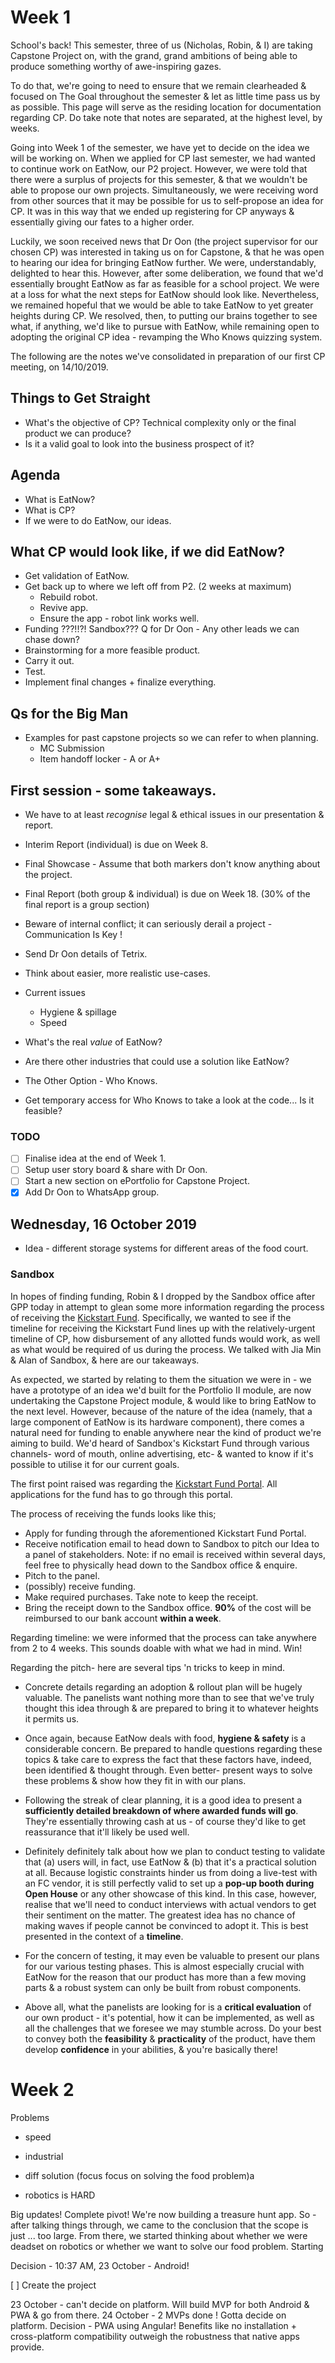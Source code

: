 # Week 1
School's back! This semester, three of us (Nicholas, Robin, & I) are taking Capstone Project on, with the grand, grand ambitions of being able to produce something worthy of awe-inspiring gazes.

To do that, we're going to need to ensure that we remain clearheaded & focused on The Goal throughout the semester & let as little time pass us by as possible. This page will serve as the residing location for documentation regarding CP. Do take note that notes are separated, at the highest level, by weeks.

Going into Week 1 of the semester, we have yet to decide on the idea we will be working on. When we applied for CP last semester, we had wanted to continue work on EatNow, our P2 project. However, we were told that there were a surplus of projects for this semester, & that we wouldn't be able to propose our own projects. Simultaneously, we were receiving word from other sources that it may be possible for us to self-propose an idea for CP. It was in this way that we ended up registering for CP anyways & essentially giving our fates to a higher order. 

Luckily, we soon received news that Dr Oon (the project supervisor for our chosen CP) was interested in taking us on for Capstone, & that he was open to hearing our idea for bringing EatNow further. We were, understandably, delighted to hear this. However, after some deliberation, we found that we'd essentially brought EatNow as far as feasible for a school project. We were at a loss for what the next steps for EatNow should look like. Nevertheless, we remained hopeful that we would be able to take EatNow to yet greater heights during CP. We resolved, then, to putting our brains together to see what, if anything, we'd like to pursue with EatNow, while remaining open to adopting the original CP idea - revamping the Who Knows quizzing system. 

The following are the notes we've consolidated in preparation of our first CP meeting, on 14/10/2019.

## Things to Get Straight
- What's the objective of CP? Technical complexity only or the final product we can produce?
- Is it a valid goal to look into the business prospect of it?

## Agenda
- What is EatNow?
- What is CP? 
- If we were to do EatNow, our ideas.

## What CP would look like, if we did EatNow?
- Get validation of EatNow.
- Get back up to where we left off from P2. (2 weeks at maximum)
    - Rebuild robot.
    - Revive app.
    - Ensure the app - robot link works well.
- Funding ???!!?! Sandbox??? Q for Dr Oon - Any other leads we can chase down?
- Brainstorming for a more feasible product.
- Carry it out. 
- Test.
- Implement final changes + finalize everything.

## Qs for the Big Man
- Examples for past capstone projects so we can refer to when planning.
    - MC Submission
    - Item handoff locker - A or A+

## First session - some takeaways.
- We have to at least *recognise* legal & ethical issues in our presentation & report.
- Interim Report (individual) is due on Week 8.
- Final Showcase - Assume that both markers don't know anything about the project.
- Final Report (both group & individual) is due on Week 18. (30% of the final report is a group section)
- Beware of internal conflict; it can seriously derail a project - Communication Is Key !

- Send Dr Oon details of Tetrix.

- Think about easier, more realistic use-cases.
- Current issues
    - Hygiene & spillage
    - Speed
- What's the real *value* of EatNow?
- Are there other industries that could use a solution like EatNow?

- The Other Option - Who Knows.
- Get temporary access for Who Knows to take a look at the code... Is it feasible?

### TODO
- [ ] Finalise idea at the end of Week 1.
- [ ] Setup user story board & share with Dr Oon.
- [ ] Start a new section on ePortfolio for Capstone Project.
- [x] Add Dr Oon to WhatsApp group.

## Wednesday, 16 October 2019
- Idea - different storage systems for different areas of the food court.

### Sandbox
In hopes of finding funding, Robin & I dropped by the Sandbox office after GPP today in attempt to glean some more information regarding the process of receiving the [Kickstart Fund](https://www.np.edu.sg/thesandbox/Pages/kickstartfund.aspx). Specifically, we wanted to see if the timeline for receiving the Kickstart Fund lines up with the relatively-urgent timeline of CP, how disbursement of any allotted funds would work, as well as what would be required of us during the process. We talked with Jia Min & Alan of Sandbox, & here are our takeaways.

As expected, we started by relating to them the situation we were in - we have a prototype of an idea we'd built for the Portfolio II module, are now undertaking the Capstone Project module, & would like to bring EatNow to the next level. However, because of the nature of the idea (namely, that a large component of EatNow is its hardware component), there comes a natural need for funding to enable anywhere near the kind of product we're aiming to build. We'd heard of Sandbox's Kickstart Fund through various channels- word of mouth, online advertising, etc- & wanted to know if it's possible to utilise it for our current goals.

The first point raised was regarding the [Kickstart Fund Portal](https://www1.np.edu.sg/tsb/kf/student/Login.aspx). All applications for the fund has to go through this portal.

The process of receiving the funds looks like this;
- Apply for funding through the aforementioned Kickstart Fund Portal.
- Receive notification email to head down to Sandbox to pitch our Idea to a panel of stakeholders. Note: if no email is received within several days, feel free to physically head down to the Sandbox office & enquire.
- Pitch to the panel.
- (possibly) receive funding.
- Make required purchases. Take note to keep the receipt.
- Bring the receipt down to the Sandbox office. **90%** of the cost will be reimbursed to our bank account **within a week**.

Regarding timeline: we were informed that the process can take anywhere from 2 to 4 weeks. This sounds doable with what we had in mind. Win!

Regarding the pitch- here are several tips 'n tricks to keep in mind.
- Concrete details regarding an adoption & rollout plan will be hugely valuable. The panelists want nothing more than to see that we've truly thought this idea through & are prepared to bring it to whatever heights it permits us.
- Once again, because EatNow deals with food, **hygiene & safety** is a considerable concern. Be prepared to handle questions regarding these topics & take care to express the fact that these factors have, indeed, been identified & thought through. Even better- present ways to solve these problems & show how they fit in with our plans.
- Following the streak of clear planning, it is a good idea to present a **sufficiently detailed breakdown of where awarded funds will go**. They're essentially throwing cash at us - of course they'd like to get reassurance that it'll likely be used well.
- Definitely definitely talk about how we plan to conduct testing to validate that (a) users will, in fact, use EatNow & (b) that it's a practical solution at all. Because logistic constraints hinder us from doing a live-test with an FC vendor, it is still perfectly valid to set up a **pop-up booth during Open House** or any other showcase of this kind. In this case, however, realise that we'll need to conduct interviews with actual vendors to get their sentiment on the matter. The greatest idea has no chance of making waves if people cannot be convinced to adopt it. This is best presented in the context of a **timeline**.
- For the concern of testing, it may even be valuable to present our plans for our various testing phases. This is almost especially crucial with EatNow for the reason that our product has more than a few moving parts & a robust system can only be built from robust components.

- Above all, what the panelists are looking for is a **critical evaluation** of our own product - it's potential, how it can be implemented, as well as all the challenges that we foresee we may stumble across. Do your best to convey both the **feasibility** & **practicality** of the product, have them develop **confidence** in your abilities, & you're basically there!

# Week 2
Problems
- speed
- industrial
- diff solution (focus focus on solving the food problem)a

- robotics is HARD

Big updates! Complete pivot! We're now building a treasure hunt app. So - after talking things through, we came to the conclusion that the scope is just ... too large. From there, we started thinking about whether we were deadset on robotics or whether we want to solve our food problem. Starting 

Decision - 10:37 AM, 23 October - Android!

[ ] Create the project

23 October - can't decide on platform. Will build MVP for both Android & PWA & go from there.
24 October - 2 MVPs done ! Gotta decide on platform.
Decision - PWA using Angular! Benefits like no installation + cross-platform compatibility outweigh the robustness that native apps provide.
